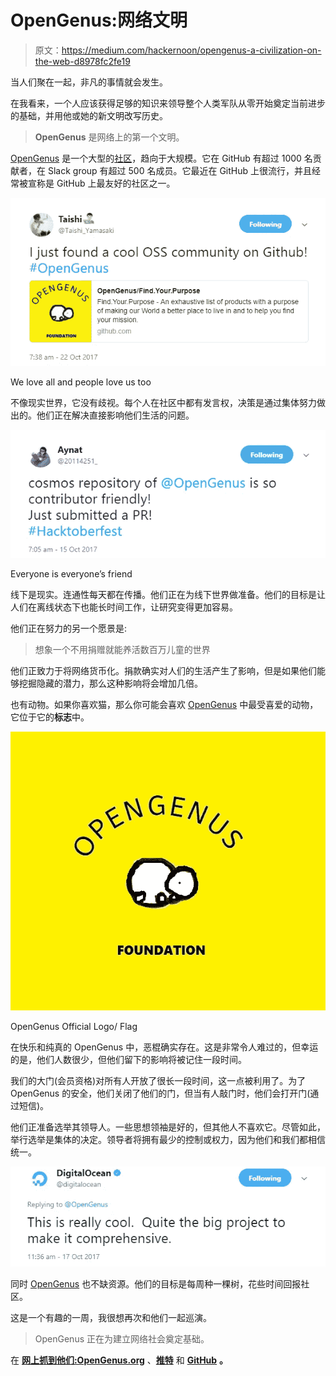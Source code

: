 # OpenGenus:网络文明

> 原文：<https://medium.com/hackernoon/opengenus-a-civilization-on-the-web-d8978fc2fe19>

当人们聚在一起，非凡的事情就会发生。

在我看来，一个人应该获得足够的知识来领导整个人类军队从零开始奠定当前进步的基础，并用他或她的新文明改写历史。

> **OpenGenus** 是网络上的第一个文明。

[OpenGenus](http://www.opengenus.org/) 是一个大型的[社区](https://hackernoon.com/tagged/community)，趋向于大规模。它在 GitHub 有超过 1000 名贡献者，在 Slack group 有超过 500 名成员。它最近在 GitHub 上很流行，并且经常被宣称是 GitHub 上最友好的社区之一。

[![](img/8abb8532c7df324042014498935ba700.png)](http://www.opengenus.org/)

We love all and people love us too

不像现实世界，它没有歧视。每个人在社区中都有发言权，决策是通过集体努力做出的。他们正在解决直接影响他们生活的问题。

[![](img/3e63971fd198fc6ad451d4f2c2d8d11e.png)](http://www.opengenus.org)

Everyone is everyone’s friend

线下是现实。连通性每天都在传播。他们正在为线下世界做准备。他们的目标是让人们在离线状态下也能长时间工作，让研究变得更加容易。

他们正在努力的另一个愿景是:

> 想象一个不用捐赠就能养活数百万儿童的世界

他们正致力于将网络货币化。捐款确实对人们的生活产生了影响，但是如果他们能够挖掘隐藏的潜力，那么这种影响将会增加几倍。

也有动物。如果你喜欢猫，那么你可能会喜欢 [OpenGenus](https://hackernoon.com/tagged/opengenus) 中最受喜爱的动物，它位于它的**标志**中。

[![](img/df18a05f0559728688bf16c421c18dc3.png)](http://www.opengenus.org/)

OpenGenus Official Logo/ Flag

在快乐和纯真的 OpenGenus 中，恶棍确实存在。这是非常令人难过的，但幸运的是，他们人数很少，但他们留下的影响将被记住一段时间。

我们的大门(会员资格)对所有人开放了很长一段时间，这一点被利用了。为了 OpenGenus 的安全，他们关闭了他们的门，但当有人敲门时，他们会打开门(通过短信)。

他们正准备选举其领导人。一些思想领袖是好的，但其他人不喜欢它。尽管如此，举行选举是集体的决定。领导者将拥有最少的控制或权力，因为他们和我们都相信统一。

[![](img/9e1cf54e6364c7b51e26415f1c13c482.png)](http://www.opengenus.org/)

同时 [OpenGenus](http://www.opengenus.org/) 也不缺资源。他们的目标是每周种一棵树，花些时间回报社区。

这是一个有趣的一周，我很想再次和他们一起巡演。

> OpenGenus 正在为建立网络社会奠定基础。

在 [**网上抓到他们:OpenGenus.org**](http://www.opengenus.org) 、[**推特**](https://twitter.com/OpenGenus) 和 [**GitHub**](https://github.com/OpenGenus) **。**
